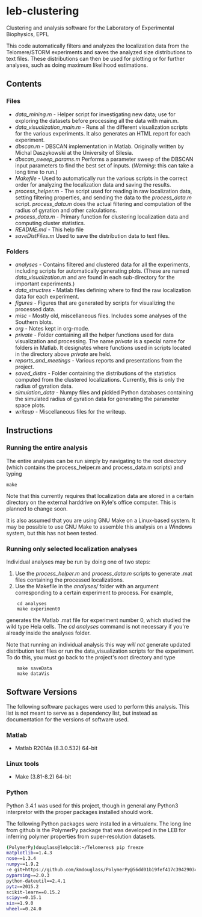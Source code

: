 leb-clustering
==============

Clustering and analysis software for the Laboratory of Experimental
Biophysics, EPFL

This code automatically filters and analyzes the localization data
from the Telomere/STORM experiments and saves the analyzed size
distributions to text files. These distributions can then be used for
plotting or for further analyses, such as doing maximum likelihood
estimations.

## Contents ##
### Files ###
+ *data_mining.m* - Helper script for investigating new data; use for
  exploring the datasets before processing all the data with main.m.
+ *data_visualization_main.m* - Runs all the different visualization
  scripts for the various experiments. It also generates an HTML
  report for each experiment.
+ *dbscan.m* - DBSCAN implementation in Matlab. Originally written by
  Michal Daszykowski at the University of Silesia.
+ *dbscan_sweep_params.m* Performs a parameter sweep of the DBSCAN
  input parameters to find the best set of inputs. (_Warning_: this
  can take a long time to run.)
+ *Makefile* - Used to automatically run the various scripts in the
  correct order for analyzing the localization data and saving the
  results.
+ *process\_helper.m* - The script used for reading in raw localization
  data, setting filtering properties, and sending the data to the
  *process\_data.m* script. *process\_data.m* does the actual
  filtering and computation of the radius of gyration and other
  calculations.
+ *process_data.m* - Primary function for clustering localization data
  and computing cluster statistics.
+ *README.md* - This help file
+ *saveDistFiles.m* Used to save the distribution data to text files.

### Folders ###
+ *analyses* - Contains filtered and clustered data for all the
  experiments, including scripts for automatically generating
  plots. (These are named *data_visualization.m* and are found in each
  sub-directory for the important experiments.)
+ *data_structres* - Matlab files defining where to find the raw
  localization data for each experiment.
+ *figures* - Figures that are generated by scripts for visualizing
  the processed data.
+ *misc* - Mostly old, miscellaneous files. Includes some analyses of
  the Southern blots.
+ *org* - Notes kept in org-mode.
+ *private* - Folder containing all the helper functions used for data
  visualization and processing. The name _private_ is a special name
  for folders in Matlab. It designates where functions used in scripts
  located in the directory above _private_ are held.
+ *reports\_and\_meetings* - Various reports and presentations from
  the project.
+ *saved_distrs* - Folder containing the distributions of the
  statistics computed from the clustered localizations. Currently,
  this is only the radius of gyration data.
+ *simulation_data* - Numpy files and pickled Python databases
  containing the simulated radius of gyration data for generating the
  parameter space plots.
+ *writeup* - Miscellaneous files for the writeup.

## Instructions ##

### Running the entire analysis ###

The entire analyses can be run simply by navigating to the root
directory (which contains the process\_helper.m and process\_data.m
scripts) and typing

	make

Note that this currently requires that localization data are stored in
a certain directory on the external harddrive on Kyle's office
computer. This is planned to change soon.

It is also assumed that you are using GNU Make on a Linux-based
system. It may be possible to use GNU Make to assemble this analysis
on a Windows system, but this has not been tested.

### Running only selected localization analyses
Individual analyses may be run by doing one of two steps:

1. Use the *process\_helper.m* and *process\_data.m* scripts to
   generate .mat files containing the processed localizations.
2. Use the Makefile in the _analyses/_ folder with an argument
   corresponding to a certain experiment to process. For example,

```
	cd analyses
	make experiment0
```

   generates the Matlab .mat file for experiment number 0, which
   studied the wild type Hela cells. The *cd analyses* command is not
   necessary if you're already inside the analyses folder.

   Note that running an individual analysis this way _will not_
   generate updated distribution text files or run the
   data_visualization scripts for the experiment. To do this, you must
   go back to the project's root directory and type

```
	make saveData
	make dataVis
```

## Software Versions ##

The following software packages were used to perform this
analysis. This list is not meant to serve as a dependency list, but
instead as documentation for the versions of software used.

### Matlab

+ Matlab R2014a (8.3.0.532) 64-bit

### Linux tools

+ Make (3.81-8.2) 64-bit

### Python

Python 3.4.1 was used for this project, though in general any Python3
interpretor with the proper packages installed should work.

The following Python packages were installed in a virtualenv. The long
line from github is the PolymerPy package that was developed in the
LEB for inferring polymer properties from super-resolution datasets.

```sh
(PolymerPy)douglass@lebpc18:~/Telomeres$ pip freeze
matplotlib==1.4.3
nose==1.3.4
numpy==1.9.2
-e git+https://github.com/kmdouglass/PolymerPy@56dd01b19fef417c39429034285faf91119c9b15#egg=PolymerPy-master
pyparsing==2.0.3
python-dateutil==2.4.1
pytz==2015.2
scikit-learn==0.15.2
scipy==0.15.1
six==1.9.0
wheel==0.24.0
```
